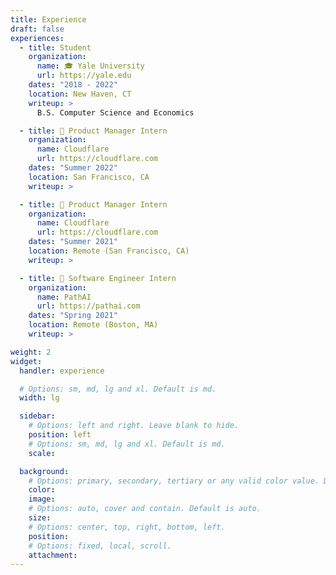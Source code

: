```yaml
---
title: Experience
draft: false
experiences:
  - title: Student
    organization:
      name: 🎓 Yale University
      url: https://yale.edu
    dates: "2018 - 2022"
    location: New Haven, CT
    writeup: >
      B.S. Computer Science and Economics

  - title: 💼 Product Manager Intern
    organization:
      name: Cloudflare
      url: https://cloudflare.com
    dates: "Summer 2022"
    location: San Francisco, CA
    writeup: >

  - title: 💼 Product Manager Intern
    organization:
      name: Cloudflare
      url: https://cloudflare.com
    dates: "Summer 2021"
    location: Remote (San Francisco, CA)
    writeup: >

  - title: 💼 Software Engineer Intern
    organization:
      name: PathAI
      url: https://pathai.com
    dates: "Spring 2021"
    location: Remote (Boston, MA)
    writeup: >

weight: 2
widget:
  handler: experience

  # Options: sm, md, lg and xl. Default is md.
  width: lg

  sidebar:
    # Options: left and right. Leave blank to hide.
    position: left
    # Options: sm, md, lg and xl. Default is md.
    scale:

  background:
    # Options: primary, secondary, tertiary or any valid color value. Default is primary.
    color:
    image:
    # Options: auto, cover and contain. Default is auto.
    size:
    # Options: center, top, right, bottom, left.
    position:
    # Options: fixed, local, scroll.
    attachment:
---
```

